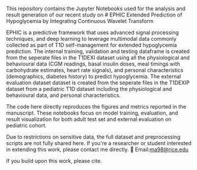 This repository contains the Jupyter Notebooks used for the analysis and result generation of our recent study on # EPHIC Extended Prediction of Hypoglycemia by Integrating Continuous Wavelet Transform

EPHIC is a predictive framework that uses advanced signal processing techniques, and deep learning to leverage multimodal data commonly collected as part of T1D self-management for extended hypoglycemia prediction.
The internal training, validation and testing dataframe is created from the seperate files in the T1DEXI dataset using all the physiological and behavioural data (CGM readings, basal insulin doses, meal timings with carbohydrate estimates, heart rate signals), and personal characteristics (demographics, diabetes history) to predict hypoglycemia. The external evaluation dataset dataset is created from the seperate files in the T1DEXIP dataset from a pediatric T1D dataset including the physiological and behavioural data, and personal characteristics.

The code here directly reproduces the figures and metrics reported in the manuscript. These notebooks focus on model training, evaluation, and result visualization for both adult test set and external evaluation on pediatric cohort.

Due to restrictions on sensitive data, the full dataset and preprocessing scripts are not fully shared here. If you're a researcher or student interested in extending this work, please contact me directly.
📧 Email:ma98@rice.edu

If you build upon this work, please cite.
